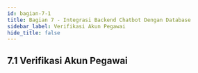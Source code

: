 ```yaml
---
id: bagian-7-1
title: Bagian 7 - Integrasi Backend Chatbot Dengan Database
sidebar_label: Verifikasi Akun Pegawai
hide_title: false
---
```

## 7.1 Verifikasi Akun Pegawai
